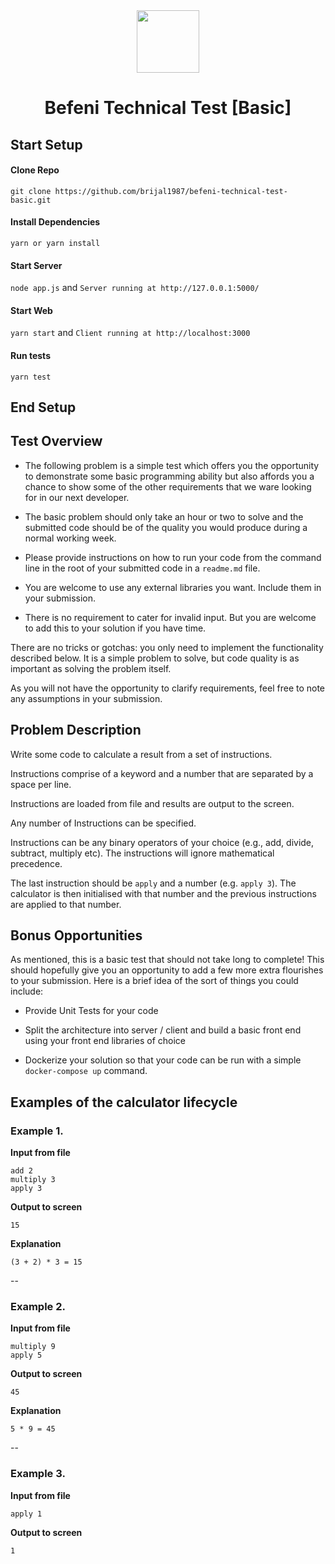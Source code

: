 <center>
<img src="https://cdn.website-editor.net/7faf6d1ccff4459495853794e59fe9be/dms3rep/multi/mobile/Befeni_ohne_Claim.png" height="100">

# Befeni Technical Test [Basic]
</center>

## Start Setup

#### Clone Repo
`git clone https://github.com/brijal1987/befeni-technical-test-basic.git`

#### Install Dependencies
`yarn or yarn install`

#### Start Server
`node app.js` and `Server running at http://127.0.0.1:5000/`

#### Start Web
`yarn start` and `Client running at http://localhost:3000`

#### Run tests
`yarn test`

## End Setup


## Test Overview

- The following problem is a simple test which offers you the opportunity to demonstrate some basic programming ability but also affords you a chance to show some of the other requirements that we ware looking for in our next developer.

- The basic problem should only take an hour or two to solve and the submitted code should be of the quality you would produce during a normal working week.

- Please provide instructions on how to run your code from the command line in the root of your submitted code in a `readme.md` file.

- You are welcome to use any external libraries you want. Include them in your submission.

- There is no requirement to cater for invalid input. But you are welcome to add this to your solution if you have time.

There are no tricks or gotchas: you only need to implement the functionality described below.  It is a simple problem to solve, but code quality is as important as solving the problem itself.

As you will not have the opportunity to clarify requirements, feel free to note any assumptions in your submission.

## Problem Description

Write some code to calculate a result from a set of instructions. 

Instructions comprise of a keyword and a number that are separated by a space per line. 

Instructions are loaded from file and results are output to the screen. 

Any number of Instructions can be specified. 

Instructions can be any binary operators of your choice (e.g., add, divide, subtract, multiply etc). The instructions will ignore mathematical precedence. 

The last instruction should be `apply` and a number (e.g. `apply 3`). The calculator is then initialised with that number and the previous instructions are applied to that number.

## Bonus Opportunities

As mentioned, this is a basic test that should not take long to complete! This should hopefully give you an opportunity to add a few more extra flourishes to your submission. Here is a brief idea of the sort of things you could include:

- Provide Unit Tests for your code

- Split the architecture into server / client and build a basic front end using your front end libraries of choice

- Dockerize your solution so that your code can be run with a simple `docker-compose up` command.


## Examples of the calculator lifecycle

### Example 1.

**Input from file**

```
add 2
multiply 3
apply 3
```

**Output to screen**

```
15
``` 

**Explanation**

```
(3 + 2) * 3 = 15
```

--

### Example 2.

**Input from file**

```
multiply 9
apply 5
```

**Output to screen**

```
45
``` 

**Explanation**

```
5 * 9 = 45
```

--

### Example 3.

**Input from file**

```
apply 1
```

**Output to screen**

```
1
```